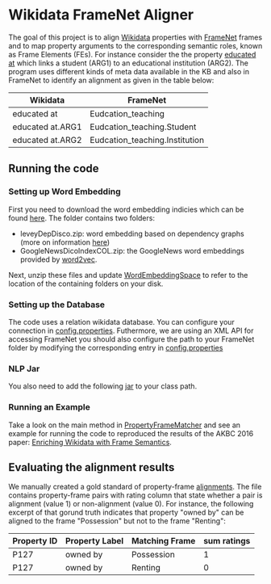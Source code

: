 # Wikidata FrameNet Aligner

The goal of this project is to align [Wikidata](https://www.wikidata.org) properties with [FrameNet](framenet2.icsi.berkeley.edu) frames and to map property arguments to the corresponding semantic roles, known as Frame Elements (FEs). For instance consider the the property [educated at](https://www.wikidata.org/wiki/Property:P69) which links a student (ARG1) to an educational institution (ARG2). The program uses different kinds of meta data available in the KB and also in FrameNet to identify an alignment as given in the table below:

|Wikidata | FrameNet|
|----------|----------|
|educated at| Eudcation_teaching|
|educated at.ARG1 | Eudcation_teaching.Student|
|educated at.ARG2 | Eudcation_teaching.Institution|

## Running the code

### Setting up Word Embedding

First you need to download the word embedding indicies which can be found [here](https://goo.gl/ysKmQ8). The folder contains two folders:

- leveyDepDisco.zip: word embedding based on dependency graphs (more on information [here](https://levyomer.wordpress.com/2014/04/25/dependency-based-word-embeddings/))
- GoogleNewsDicoIndexCOL.zip: the GoogleNews word embeddings provided by [word2vec](http://word2vec.googlecode.com/).    

Next, unzip these files and update [WordEmbeddingSpace](src/hms/embedding/WordEmbeddingSpace.java) to refer to the location of the containing folders on your disk.

### Setting up the Database
The code uses a relation wikidata database. You can configure your connection in [config.properties](config.properties).
Futhermore, we are using an XML API for accessing FrameNet you should also configure the path to your FrameNet folder by modifying the corresponding entry in [config.properties](config.properties)

### NLP Jar

You also need to add the following [jar](https://goo.gl/KUZevH) to your class path.

### Running an Example

Take a look on the main method in [PropertyFrameMatcher](src/hms/alignment/PropertyFrameMatcher.java) and see an example for running the code to reproduced the results of the AKBC 2016 paper: [Enriching Wikidata with Frame Semantics](http://www.akbc.ws/2016/).

## Evaluating the alignment results

We manually created a gold standard of property-frame [alignments](groundtruth/Ground_TRUTH_WITH_NEG_EXAMPLES_NO_DESC_TOW_RATERS_ONLY_AGREEMENT.csv). The file contains property-frame pairs with rating column that state whether a pair is alignment (value 1) or non-alignment (value 0). For instance, the following excerpt of that gorund truth indicates that property "owned by" can be aligned to the frame "Possession" but not to the frame "Renting":


|Property ID | Property Label |	Matching Frame | sum ratings |
|------------|----------------|----------------|-------------|
|P127 | owned by | Possession | 1 |
|P127 | owned by | Renting | 0 |




  	


